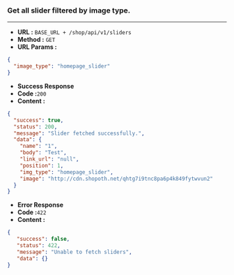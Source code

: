 ### Get all slider filtered by image type.
___

* **URL :** `BASE_URL + /shop/api/v1/sliders`
* **Method :** `GET`
* **URL Params :**

```json
{
  "image_type": "homepage_slider"
}
```
* **Success Response**
 * **Code :**`200`
 * **Content :**
```json
{
  "success": true,
  "status": 200,
  "message": "Slider fetched successfully.",
  "data": {
    "name": "1",
    "body": "Test",
    "link_url": "null",
    "position": 1,
    "img_type": "homepage_slider",
    "image": "http://cdn.shopoth.net/qhtg7i9tnc8pa6p4k849fytwvun2"
  }
}
```
* **Error Response**
 * **Code :**`422`
 * **Content :**
```json
{
   "success": false,
   "status": 422,
   "message": "Unable to fetch sliders",
   "data": {}
}
```

